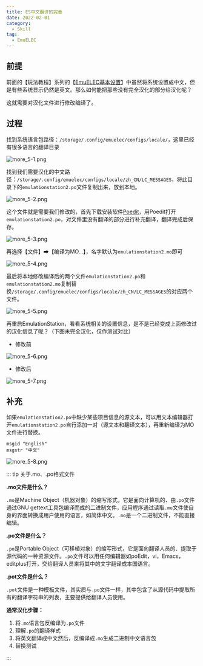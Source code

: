 ```yaml
---
title: ES中文翻译的完善
date: 2022-02-01
category: 
  - Skill
tag:
  - EmuELEC
---
```


## 前提

前面的【玩法教程】系列的【[EmuELEC基本设置](../guide/02.settings.md#语言时区设置)】中虽然将系统设置成中文，但是有些系统显示仍然是英文。那么如何能把那些没有完全汉化的部分给汉化呢？

这就需要对汉化文件进行修改编译了。

## 过程

找到系统语言包路径：`/storage/.config/emuelec/configs/locale/`，这里已经有很多语言的翻译目录

![more_5-1.png](./assets/more_5-1.png)

找到我们需要汉化的中文路径：`/storage/.config/emuelec/configs/locale/zh_CN/LC_MESSAGES`，将此目录下的`emulationstation2.po`文件复制出来，放到本地。

![more_5-2.png](./assets/more_5-2.png)

这个文件就是需要我们修改的，首先下载安装软件[Poedit](https://poedit.net/)，用Poedit打开`emulationstation2.po`，对文件里没有翻译的部分进行补充翻译，翻译完成后保存。

![more_5-3.png](./assets/more_5-3.png)

再选择【文件】➡【编译为MO...】，名字默认为`emulationstation2.mo`即可

![more_5-4.png](./assets/more_5-4.png)

最后将本地修改编译后的两个文件`emulationstation2.po`和`emulationstation2.mo`复制替换`/storage/.config/emuelec/configs/locale/zh_CN/LC_MESSAGES`的对应两个文件。

![more_5-5.png](./assets/more_5-5.png)

再重启EmulationStation，看看系统相关的设置信息，是不是已经变成上面修改过的汉化信息了呢？（下图未完全汉化，仅作测试对比）

- 修改前

![more_5-6.png](./assets/more_5-6.png)

- 修改后

![more_5-7.png](./assets/more_5-7.png)

## 补充

如果`emulationstation2.po`中缺少某些项目信息的源文本，可以用文本编辑器打开`emulationstation2.po`自行添加一对（源文本和翻译文本），再重新编译为MO文件进行替换。

```
msgid "English"
msgstr "中文"
```

![more_5-8.png](./assets/more_5-8.png)

::: tip 关于.mo、.po格式文件

**.mo文件是什么？**

`.mo`是Machine Object（机器对象）的缩写形式，它是面向计算机的、由`.po`文件通过GNU gettext工具包编译而成的二进制文件，应用程序通过读取`.mo`文件使自身的界面转换成用户使用的语言，如简体中文。`.mo`是一个二进制文件，不能直接编辑。

**.po文件是什么？**

`.po`是Portable Object（可移植对象）的缩写形式，它是面向翻译人员的、提取于源代码的一种资源文件。`.po`文件可以用任何编辑器如poEdit，vi，Emacs，editplus打开，交给翻译人员来将其中的文字翻译成本国语言。

**.pot文件是什么？**

`.pot`文件是一种模板文件，其实质与`.po`文件一样，其中包含了从源代码中提取所有的翻译字符串的列表，主要提供给翻译人员使用。

**通常汉化步骤：**

1. 将`.mo`语言包反编译为`.po`文件
2. 理解`.po`的翻译样式
3. 将英文翻译成中文然后，反编译成`.mo`生成二进制中文语言包
4. 替换测试

:::
